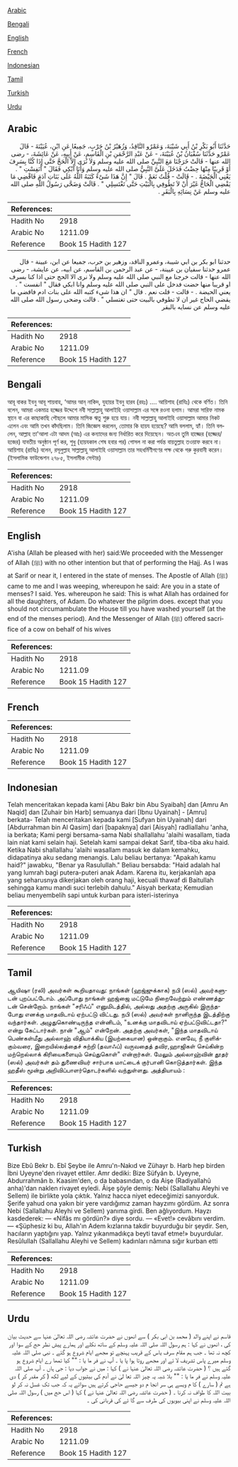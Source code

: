 [Arabic](#arabic)

[Bengali](#bengali)

[English](#english)

[French](#french)

[Indonesian](#indonesian)

[Tamil](#tamil)

[Turkish](#turkish)

[Urdu](#urdu)

## Arabic


<div dir="rtl" lang="ar" style={{fontSize:'larger',backgroundColor:'#f8f9fa',padding:20}}>
حَدَّثَنَا أَبُو بَكْرِ بْنُ أَبِي شَيْبَةَ، وَعَمْرٌو النَّاقِدُ، وَزُهَيْرُ بْنُ حَرْبٍ، جَمِيعًا عَنِ ابْنِ، عُيَيْنَةَ - قَالَ عَمْرٌو حَدَّثَنَا سُفْيَانُ بْنُ عُيَيْنَةَ، - عَنْ عَبْدِ الرَّحْمَنِ بْنِ الْقَاسِمِ، عَنْ أَبِيهِ، عَنْ عَائِشَةَ، - رضى الله عنها - قَالَتْ خَرَجْنَا مَعَ النَّبِيِّ صلى الله عليه وسلم وَلاَ نُرَى إِلاَّ الْحَجَّ حَتَّى إِذَا كُنَّا بِسَرِفَ أَوْ قَرِيبًا مِنْهَا حِضْتُ فَدَخَلَ عَلَىَّ النَّبِيُّ صلى الله عليه وسلم وَأَنَا أَبْكِي فَقَالَ ‏"‏ أَنَفِسْتِ ‏"‏ ‏.‏ يَعْنِي الْحَيْضَةَ ‏.‏ - قَالَتْ - قُلْتُ نَعَمْ ‏.‏ قَالَ ‏"‏ إِنَّ هَذَا شَىْءٌ كَتَبَهُ اللَّهُ عَلَى بَنَاتِ آدَمَ فَاقْضِي مَا يَقْضِي الْحَاجُّ غَيْرَ أَنْ لاَ تَطُوفِي بِالْبَيْتِ حَتَّى تَغْتَسِلِي ‏"‏ ‏.‏ قَالَتْ وَضَحَّى رَسُولُ اللَّهِ صلى الله عليه وسلم عَنْ نِسَائِهِ بِالْبَقَرِ ‏.‏
</div>
<div style={{backgroundColor:'#f8f9fa',padding:20, marginBottom: 10}}><table> <thead> <tr> <th>References:</th> <th></th> </tr> </thead> <tbody><tr><td>Hadith No</td><td>2918</td></tr><tr><td>Arabic No</td><td>1211.09</td></tr><tr><td>Reference</td><td>Book 15 Hadith 127</td></tr></tbody></table></div>


<div dir="rtl" lang="ar" style={{fontSize:'larger',backgroundColor:'#f8f9fa',padding:20}}>
حدثنا ابو بكر بن ابي شيبة، وعمرو الناقد، وزهير بن حرب، جميعا عن ابن، عيينة - قال عمرو حدثنا سفيان بن عيينة، - عن عبد الرحمن بن القاسم، عن ابيه، عن عايشة، - رضى الله عنها - قالت خرجنا مع النبي صلى الله عليه وسلم ولا نرى الا الحج حتى اذا كنا بسرف او قريبا منها حضت فدخل على النبي صلى الله عليه وسلم وانا ابكي فقال " انفست " . يعني الحيضة . - قالت - قلت نعم . قال " ان هذا شىء كتبه الله على بنات ادم فاقضي ما يقضي الحاج غير ان لا تطوفي بالبيت حتى تغتسلي " . قالت وضحى رسول الله صلى الله عليه وسلم عن نسايه بالبقر
</div>
<div style={{backgroundColor:'#f8f9fa',padding:20, marginBottom: 10}}><table> <thead> <tr> <th>References:</th> <th></th> </tr> </thead> <tbody><tr><td>Hadith No</td><td>2918</td></tr><tr><td>Arabic No</td><td>1211.09</td></tr><tr><td>Reference</td><td>Book 15 Hadith 127</td></tr></tbody></table></div>

## Bengali


<div dir="ltr" lang="bn" style={{fontSize:'larger',backgroundColor:'#f8f9fa',padding:20}}>
আবূ বাকর ইবনু আবূ শায়বাহ, ‘আমর আন্‌ নাকিদ, যুহায়র ইবনু হারব (রহঃ) …. আয়িশাহ (রাযিঃ) থেকে বর্ণিত। তিনি বলেন, আমরা একমাত্র হজ্জের উদ্দেশে নবী সাল্লাল্লাহু আলাইহি ওয়াসাল্লাম এর সঙ্গে রওনা হলাম। আমরা সারিফ নামক স্থানে বা এর কাছাকাছি পৌছলে আমার মাসিক ঋতু শুরু হয়ে যায়। নবী সাল্লাল্লাহু আলাইহি ওয়াসাল্লাম আমার নিকট এলেন এবং আমি তখন কাঁদছিলাম। তিনি জিজ্ঞেস করলেন, তোমার কি হায়য হয়েছে? আমি বললাম, হ্যাঁ। তিনি বললেন, আল্লাহ তা'আলা এটা আদম (আঃ) এর কন্যাদের জন্য নির্ধারিত করে দিয়েছেন। অতএব তুমি হাজ্জের (হজ্জের/হজের) যাবতীয় অনুষ্ঠান পূর্ণ কর, শুধু (হায়যকাল শেষ হবার পর) গোসল না করা পর্যন্ত বায়তুল্লাহ তওয়াফ করবে না। আয়িশাহ (রাযিঃ) বলেন, রসূলুল্লাহ সাল্লাল্লাহু আলাইহি ওয়াসাল্লাম তার সহধর্মিণীগণের পক্ষ থেকে গরু কুরবানী করেন। (ইসলামিক ফাউন্ডেশন ২৭৮৫, ইসলামীক সেন্টার)
</div>
<div style={{backgroundColor:'#f8f9fa',padding:20, marginBottom: 10}}><table> <thead> <tr> <th>References:</th> <th></th> </tr> </thead> <tbody><tr><td>Hadith No</td><td>2918</td></tr><tr><td>Arabic No</td><td>1211.09</td></tr><tr><td>Reference</td><td>Book 15 Hadith 127</td></tr></tbody></table></div>

## English


<div dir="ltr" lang="en" style={{fontSize:'larger',backgroundColor:'#f8f9fa',padding:20}}>
A'isha (Allah be pleased with her) said:We proceeded with the Messenger of Allah (ﷺ) with no other intention but that of performing the Hajj. As I was at Sarif or near it, I entered in the state of menses. The Apostle of Allah (ﷺ) came to me and I was weeping, whereupon he said: Are you in a state of menses? I said. Yes. whereupon he said: This is what Allah has ordained for all the daughters, of Adam. Do whatever the pilgrim does. except that you should not circumambulate the House till you have washed yourself (at the end of the menses period). And the Messenger of Allah (ﷺ) offered sacrifice of a cow on behalf of his wives
</div>
<div style={{backgroundColor:'#f8f9fa',padding:20, marginBottom: 10}}><table> <thead> <tr> <th>References:</th> <th></th> </tr> </thead> <tbody><tr><td>Hadith No</td><td>2918</td></tr><tr><td>Arabic No</td><td>1211.09</td></tr><tr><td>Reference</td><td>Book 15 Hadith 127</td></tr></tbody></table></div>

## French


<div dir="ltr" lang="fr" style={{fontSize:'larger',backgroundColor:'#f8f9fa',padding:20}}>

</div>
<div style={{backgroundColor:'#f8f9fa',padding:20, marginBottom: 10}}><table> <thead> <tr> <th>References:</th> <th></th> </tr> </thead> <tbody><tr><td>Hadith No</td><td>2918</td></tr><tr><td>Arabic No</td><td>1211.09</td></tr><tr><td>Reference</td><td>Book 15 Hadith 127</td></tr></tbody></table></div>

## Indonesian


<div dir="ltr" lang="id" style={{fontSize:'larger',backgroundColor:'#f8f9fa',padding:20}}>
Telah menceritakan kepada kami [Abu Bakr bin Abu Syaibah] dan [Amru An Naqid] dan [Zuhair bin Harb] semuanya dari [Ibnu Uyainah] - [Amru] berkata- Telah menceritakan kepada kami [Sufyan bin Uyainah] dari [Abdurrahman bin Al Qasim] dari [bapaknya] dari [Aisyah] radliallahu 'anha, ia berkata; Kami pergi bersama-sama Nabi shallallahu 'alaihi wasallam, tiada lain niat kami selain haji. Setelah kami sampai dekat Sarif, tiba-tiba aku haid. Ketika Nabi shallallahu 'alaihi wasallam masuk ke dalam kemahku, didapatinya aku sedang menangis. Lalu beliau bertanya: "Apakah kamu haid?" jawabku, "Benar ya Rasulullah." Beliau bersabda: "Haid adalah hal yang lumrah bagi putera-puteri anak Adam. Karena itu, kerjakanlah apa yang seharusnya dikerjakan oleh orang haji, kecuali thawaf di Baitullah sehingga kamu mandi suci terlebih dahulu." Aisyah berkata; Kemudian beliau menyembelih sapi untuk kurban para isteri-isterinya
</div>
<div style={{backgroundColor:'#f8f9fa',padding:20, marginBottom: 10}}><table> <thead> <tr> <th>References:</th> <th></th> </tr> </thead> <tbody><tr><td>Hadith No</td><td>2918</td></tr><tr><td>Arabic No</td><td>1211.09</td></tr><tr><td>Reference</td><td>Book 15 Hadith 127</td></tr></tbody></table></div>

## Tamil


<div dir="ltr" lang="ta" style={{fontSize:'larger',backgroundColor:'#f8f9fa',padding:20}}>
ஆயிஷா (ரலி) அவர்கள் கூறியதாவது: நாங்கள் (ஹஜ்ஜுக்காக) நபி (ஸல்) அவர்களுடன் புறப்பட்டோம். அப்போது நாங்கள் ஹஜ்ஜை மட்டுமே நிறைவேற்றும் எண்ணத்துடன் சென்றோம். நாங்கள் "சரிஃப்" எனுமிடத்தில், அல்லது அதற்கு அருகில் இருந்தபோது எனக்கு மாதவிடாய் ஏற்பட்டு விட்டது. நபி (ஸல்) அவர்கள் நானிருந்த இடத்திற்கு வந்தார்கள். அழுதுகொண்டிருந்த என்னிடம், "உனக்கு மாதவிடாய் ஏற்பட்டுவிட்டதா?" என்று கேட்டார்கள். நான் "ஆம்" என்றேன். அதற்கு அவர்கள், "இந்த மாதவிடாய் பெண்கள்மீது அல்லாஹ் விதியாக்கிய (இயற்கையான) ஒன்றாகும். எனவே, நீ குளிக்கும்வரை, இறையில்லத்தைச் சுற்றி (தவாஃப்) வருவதைத் தவிர,ஹாஜிகள் செய்கின்ற மற்றெல்லாக் கிரியைகளையும் செய்துகொள்" என்றார்கள். மேலும் அல்லாஹ்வின் தூதர் (ஸல்) அவர்கள் தம் துணைவியர் சார்பாக மாட்டைக் குர்பானி கொடுத்தார்கள். இந்த ஹதீஸ் மூன்று அறிவிப்பாளர்தொடர்களில் வந்துள்ளது. அத்தியாயம் :
</div>
<div style={{backgroundColor:'#f8f9fa',padding:20, marginBottom: 10}}><table> <thead> <tr> <th>References:</th> <th></th> </tr> </thead> <tbody><tr><td>Hadith No</td><td>2918</td></tr><tr><td>Arabic No</td><td>1211.09</td></tr><tr><td>Reference</td><td>Book 15 Hadith 127</td></tr></tbody></table></div>

## Turkish


<div dir="ltr" lang="tr" style={{fontSize:'larger',backgroundColor:'#f8f9fa',padding:20}}>
Bize Ebû Bekr b. Ebî Şeybe ile Amru'n-Nakıd ve Zühayr b. Harb hep birden İbni Uyeyne'den rivayet ettiler. Amr dediki: Bize Süfyân b. Uyeyne, Abdurrahmân b. Kaasim'den, o da babasından, o da Aişe (Radiyallahû anha)'dan naklen rivayet eyledi. Âişe şöyle demiş: Nebi (Sallallahu Aleyhi ve Sellem) ile birlikte yola çıktık. Yalnız hacca niyet edeceğimizi sanıyorduk. Şerife yahud ona yakın bir yere vardığımız zaman hayzımı gördüm. Az sonra Nebi (Sallallahu Aleyhi ve Sellem) yanıma girdi. Ben ağlıyordum. Hayzı kasdederek: — «Nifâs mı gördün?» diye sordu. — «Evet!» cevâbını verdim. — «Şüphesiz ki bu, Allah'ın Adem kızlarına takdir buyurduğu bir şeydir. Sen, hacıların yaptığını yap. Yalnız yıkanmadıkça beyti tavaf etme!» buyurdular. Resûlullah (Sallallahu Aleyhi ve Sellem) kadınları nâmına sığır kurban etti
</div>
<div style={{backgroundColor:'#f8f9fa',padding:20, marginBottom: 10}}><table> <thead> <tr> <th>References:</th> <th></th> </tr> </thead> <tbody><tr><td>Hadith No</td><td>2918</td></tr><tr><td>Arabic No</td><td>1211.09</td></tr><tr><td>Reference</td><td>Book 15 Hadith 127</td></tr></tbody></table></div>

## Urdu


<div dir="rtl" lang="ur" style={{fontSize:'larger',backgroundColor:'#f8f9fa',padding:20}}>
قاسم نے اپنے والد ( محمد بن ابی بکر ) سے انھوں نے حضرت عائشہ رضی اللہ تعالیٰ عنہا سے حدیث بیان کی ، انھوں نے کہا : ہم رسول اللہ صلی اللہ علیہ وسلم کے ساتھ نکلے اور ہمارے پیش نظر حج کے سوا اور کچھ نہ تھا ۔ جب ہم مقام سرف یاس کے قریب پہنچے تو مجھے ایام شروع ہو گئے ۔ نبی صلی اللہ علیہ وسلم میرے پاس تشریف لا ئے اور مجھے روتا ہوا پا یا ۔ آپ نے فر ما یا : "" کیا تمھا رے ایام شروع ہو گئے ہیں ؟ ( حضرت عائشہ رضی اللہ تعالیٰ عنہا نے ) کہا : میں نے جواب دیا : جی ہاں ۔ آپ صلی اللہ علیہ وسلم نے فر ما یا : "" بلا شبہ یہ چیز اللہ تعا لیٰ نے آدم کی بیٹیوں کے لیے لکھ ( کر مقدر کر ) دی ہے تم ( سارے ) کا م ویسے ہی سر انجا م دو جیسے حاجی کرتے ہیں سوائے یہ کہ جب تک غسل نہ کر لو بیت اللہ کا طواف نہ کرنا ۔ ( حضرت عائشہ رضی اللہ تعالیٰ عنہا نے ) کہا ( اس حج میں ) رسول اللہ صلی اللہ علیہ وسلم نے اپنی بیویوں کی طرف سے گا ئے کی قربانی کی ۔
</div>
<div style={{backgroundColor:'#f8f9fa',padding:20, marginBottom: 10}}><table> <thead> <tr> <th>References:</th> <th></th> </tr> </thead> <tbody><tr><td>Hadith No</td><td>2918</td></tr><tr><td>Arabic No</td><td>1211.09</td></tr><tr><td>Reference</td><td>Book 15 Hadith 127</td></tr></tbody></table></div>